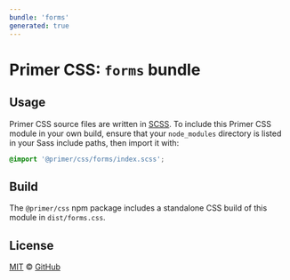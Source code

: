 ```yaml
---
bundle: 'forms'
generated: true
---
```


# Primer CSS: `forms` bundle

## Usage

Primer CSS source files are written in [SCSS]. To include this Primer CSS module in your own build, ensure that your `node_modules` directory is listed in your Sass include paths, then import it with:

```scss
@import '@primer/css/forms/index.scss';
```

## Build

The `@primer/css` npm package includes a standalone CSS build of this module in `dist/forms.css`.

## License

[MIT](https://github.com/primer/css/blob/main/LICENSE) &copy; [GitHub](https://github.com/)

[scss]: https://sass-lang.com/documentation/syntax#scss
